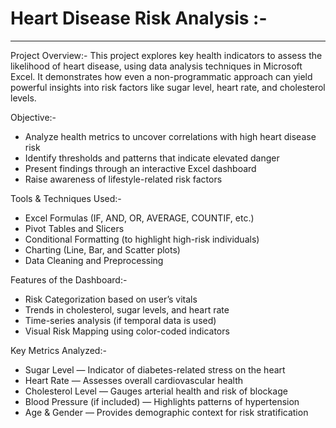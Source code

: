 # Heart Disease Risk Analysis :-
-------------------------------

Project Overview:-
This project explores key health indicators to assess the likelihood of heart disease, 
using data analysis techniques in Microsoft Excel. It demonstrates how even a non-programmatic 
approach can yield powerful insights into risk factors like sugar level, heart rate, and 
cholesterol levels.

Objective:-
- Analyze health metrics to uncover correlations with high heart disease risk
- Identify thresholds and patterns that indicate elevated danger
- Present findings through an interactive Excel dashboard
- Raise awareness of lifestyle-related risk factors

Tools & Techniques Used:-
- Excel Formulas (IF, AND, OR, AVERAGE, COUNTIF, etc.)
- Pivot Tables and Slicers
- Conditional Formatting (to highlight high-risk individuals)
- Charting (Line, Bar, and Scatter plots)
- Data Cleaning and Preprocessing
  
Features of the Dashboard:-
- Risk Categorization based on user’s vitals
- Trends in cholesterol, sugar levels, and heart rate
- Time-series analysis (if temporal data is used)
- Visual Risk Mapping using color-coded indicators

Key Metrics Analyzed:-
- Sugar Level — Indicator of diabetes-related stress on the heart
- Heart Rate — Assesses overall cardiovascular health
- Cholesterol Level — Gauges arterial health and risk of blockage
- Blood Pressure (if included) — Highlights patterns of hypertension
- Age & Gender — Provides demographic context for risk stratification



